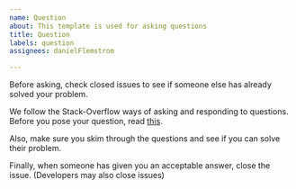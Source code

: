 ```yaml
---
name: Question
about: This template is used for asking questions
title: Question
labels: question
assignees: danielFlemstrom

---
```


Before asking, check closed issues to see if someone else has already solved your problem. 

We follow the Stack-Overflow ways of asking and responding to questions. Before you pose your question, read [this](https://stackoverflow.com/help/how-to-ask).

Also, make sure you skim through the questions and see if you can solve their problem. 


Finally, when someone has given you an acceptable answer, close the issue. (Developers may also close issues)
